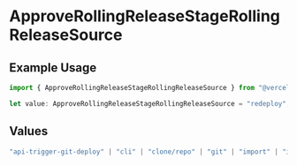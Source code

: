 # ApproveRollingReleaseStageRollingReleaseSource

## Example Usage

```typescript
import { ApproveRollingReleaseStageRollingReleaseSource } from "@vercel/sdk/models/approverollingreleasestageop.js";

let value: ApproveRollingReleaseStageRollingReleaseSource = "redeploy";
```

## Values

```typescript
"api-trigger-git-deploy" | "cli" | "clone/repo" | "git" | "import" | "import/repo" | "redeploy" | "v0-web"
```